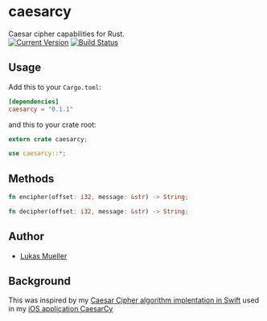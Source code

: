 # caesarcy
Caesar cipher capabilities for Rust.<br>
[![Current Version](http://meritbadge.herokuapp.com/caesarcy)](https://crates.io/crates/caesarcy)
[![Build Status](https://travis-ci.org/luki/caesarcy.rs.svg)](https://travis-ci.org/luki/caesarcy.rs)

## Usage
Add this to your `Cargo.toml`:

```toml
[dependencies]
caesarcy = "0.1.1"
```

and this to your crate root:

```rust
extern crate caesarcy;

use caesarcy::*;
```

## Methods
```rust
fn encipher(offset: i32, message: &str) -> String;

fn decipher(offset: i32, message: &str) -> String;
```

## Author
* [Lukas Mueller](https://crates.io/crates/caesarcy)

## Background
This was inspired by my [Caesar Cipher algorithm
implentation in Swift](https://github.com/luki/CaesarCy/blob/master/Caesar/Algorithms.swift) used in my [iOS application CaesarCy](https://github.com/luki/CaesarCy)

